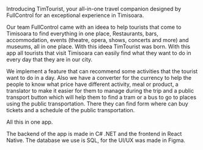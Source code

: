 Introducing TimTourist, your all-in-one travel companion designed by FullControl for an exceptional experience in Timisoara.

Our team FullControl came with an ideea to help tourists that come to Timisoara to find everything in one place, Restaurants, bars, accommodation, events (theatre, opera, shows, concerts and more) and museums, all in one place. With this ideea TimTourist was born. 
With this app all tourists that visit Timisoara can easily find what they want to do in every day that they are in our city. 

We implement a feature that can recommend some activities that the tourist want to do in a day.
Also we have a converter for the currency to help the people to know what price have different activity, meal or product, a translator to make it easier for them to manage during the trip and a public transport button which will help them to find a tram or a bus to go to places using the public transportation. There they can find form where can buy tickets and a schedule of the public transportation.

All this in one app.


The backend of the app is made in C# .NET and the frontend in React Native.
The database we use is SQL, for the UI/UX was made in Figma.
